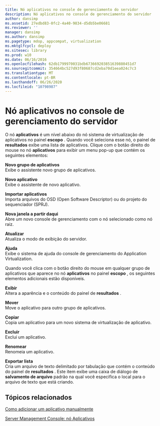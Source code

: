 ```yaml
---
title: Nó aplicativos no console de gerenciamento do servidor
description: Nó aplicativos no console de gerenciamento do servidor
author: dansimp
ms.assetid: 27edbd83-0fc2-4a40-9834-d5db5be06681
ms.reviewer: ''
manager: dansimp
ms.author: dansimp
ms.pagetype: mdop, appcompat, virtualization
ms.mktglfcycl: deploy
ms.sitesec: library
ms.prod: w10
ms.date: 06/16/2016
ms.openlocfilehash: 62db1799970031bdb673669203851639880451d7
ms.sourcegitcommit: 354664bc527d93f80687cd2eba70d1eea024c7c3
ms.translationtype: MT
ms.contentlocale: pt-BR
ms.lasthandoff: 06/26/2020
ms.locfileid: "10798987"
---
```

# Nó aplicativos no console de gerenciamento do servidor


O nó **aplicativos** é um nível abaixo do nó sistema de virtualização de aplicativos no painel **escopo** . Quando você seleciona esse nó, o painel de **resultados** exibe uma lista de aplicativos. Clique com o botão direito do mouse no nó **aplicativos** para exibir um menu pop-up que contém os seguintes elementos:

<a href="" id="new-application-group"></a>**Novo grupo de aplicativos**  
Exibe o assistente novo grupo de aplicativos.

<a href="" id="new-application"></a>**Novo aplicativo**  
Exibe o assistente de novo aplicativo.

<a href="" id="import-applications"></a>**Importar aplicativos**  
Importa arquivos do OSD (Open Software Descriptor) ou do projeto do sequenciador (SPRJ).

<a href="" id="new-window-from-here"></a>**Nova janela a partir daqui**  
Abre um novo console de gerenciamento com o nó selecionado como nó raiz.

<a href="" id="refresh"></a>**Atualizar**  
Atualiza o modo de exibição do servidor.

<a href="" id="help"></a>**Ajuda**  
Exibe o sistema de ajuda do console de gerenciamento do Application Virtualization.

Quando você clica com o botão direito do mouse em qualquer grupo de aplicativos que aparece no nó **aplicativos** no painel **escopo** , os seguintes elementos adicionais estão disponíveis.

<a href="" id="view"></a>**Exibir**  
Altera a aparência e o conteúdo do painel de **resultados** .

<a href="" id="move"></a>**Mover**  
Move o aplicativo para outro grupo de aplicativos.

<a href="" id="copy"></a>**Copiar**  
Copia um aplicativo para um novo sistema de virtualização de aplicativo.

<a href="" id="delete"></a>**Excluir**  
Exclui um aplicativo.

<a href="" id="rename"></a>**Renomear**  
Renomeia um aplicativo.

<a href="" id="export-list"></a>**Exportar lista**  
Cria um arquivo de texto delimitado por tabulação que contém o conteúdo do painel de **resultados** . Este item exibe uma caixa de diálogo de **salvamento de arquivo** padrão na qual você especifica o local para o arquivo de texto que está criando.

## Tópicos relacionados


[Como adicionar um aplicativo manualmente](how-to-manually-add-an-application.md)

[Server Management Console: nó Aplicativos](server-management-console-applications-node.md)

 

 





